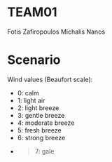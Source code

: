 # TEAM01

Fotis Zafiropoulos
Michalis Nanos

# Scenario

Wind values (Beaufort scale):

* 0: calm
* 1: light air
* 2: light breeze
* 3: gentle breeze
* 4: moderate breeze
* 5: fresh breeze
* 6: strong breeze
* >7: gale

